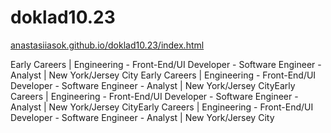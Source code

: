 # doklad10.23

<a href="https://anastasiiasok.github.io/doklad10.23" target="_blank">anastasiiasok.github.io/doklad10.23/index.html</a>

Early Careers | Engineering - Front-End/UI Developer - Software Engineer - Analyst | New York/Jersey City
Early Careers | Engineering - Front-End/UI Developer - Software Engineer - Analyst | New York/Jersey CityEarly Careers | Engineering - Front-End/UI Developer - Software Engineer - Analyst | New York/Jersey CityEarly Careers | Engineering - Front-End/UI Developer - Software Engineer - Analyst | New York/Jersey City
